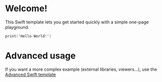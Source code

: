 # Welcome!

This Swift template lets you get started quickly with a simple one-page playground.

```swift runnable
print('Hello World!')
```

# Advanced usage

If you want a more complex example (external libraries, viewers...), use the [Advanced Swift template](https://tech.io/select-repo/575)
